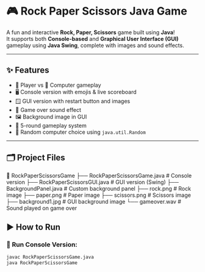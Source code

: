 # 🎮 Rock Paper Scissors Java Game

A fun and interactive **Rock, Paper, Scissors** game built using **Java**!  
It supports both **Console-based** and **Graphical User Interface (GUI)** gameplay using **Java Swing**, complete with images and sound effects.

---

## ✨ Features

- 👤 Player vs 🤖 Computer gameplay
- 🖥 Console version with emojis & live scoreboard
- 🪟 GUI version with restart button and images
- 🎵 Game over sound effect
- 🖼️ Background image in GUI
- 🔁 5-round gameplay system
- 🧠 Random computer choice using `java.util.Random`

---

## 🗂️ Project Files
📁 RockPaperScissorsGame
├── RockPaperScissorsGame.java # Console version
├── RockPaperScissorsGUI.java # GUI version (Swing)
├── BackgroundPanel.java # Custom background panel
├── rock.png # Rock image
├── paper.png # Paper image
├── scissors.png # Scissors image
├── background1.jpg # GUI background image
└── gameover.wav # Sound played on game over

## ▶️ How to Run

### 🔹 Run Console Version:
```bash
javac RockPaperScissorsGame.java
java RockPaperScissorsGame

